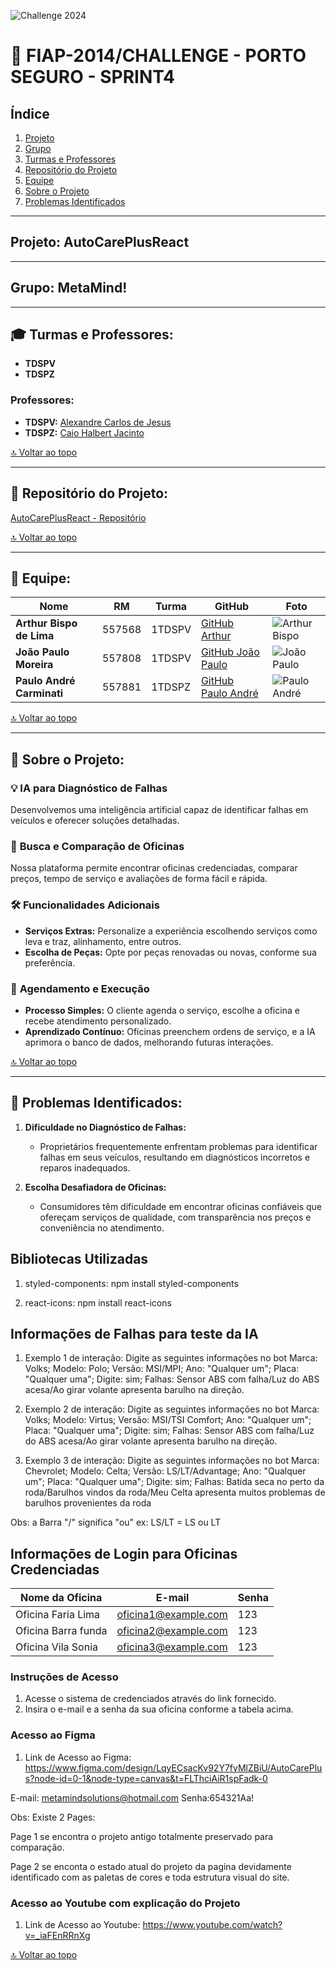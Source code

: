 ![Challenge 2024](https://drive.google.com/uc?export=view&id=1-Mpxt3PqS82cyg7so4cIwKFAkeh4-Ko0)

# 🚗 **FIAP-2014/CHALLENGE - PORTO SEGURO - SPRINT4**

## Índice
1. [Projeto](#projeto)
2. [Grupo](#grupo)
3. [Turmas e Professores](#turmas-e-professores)
4. [Repositório do Projeto](#repositorio-do-projeto)
5. [Equipe](#equipe)
6. [Sobre o Projeto](#sobre-o-projeto)
7. [Problemas Identificados](#problemas-identificados)

---

## <a name="projeto"></a>**Projeto:** AutoCarePlusReact  

---

## <a name="grupo"></a>**Grupo:** MetaMind!  

---

## 🎓 **Turmas e Professores:**

- **TDSPV**
- **TDSPZ**

### Professores:
- **TDSPV:** [Alexandre Carlos de Jesus](https://github.com/alecarlosjesus)
- **TDSPZ:** [Caio Halbert Jacinto](https://github.com/CaioHalbert)

[🔝 Voltar ao topo](#)

---

## <a name="repositorio-do-projeto"></a>📂 **Repositório do Projeto:**

[AutoCarePlusReact - Repositório](https://github.com/joao1015/AutoCarePlusReact)

[🔝 Voltar ao topo](#)

---

## <a name="equipe"></a>👥 **Equipe:**

| Nome                        | RM      | Turma   | GitHub                                          | Foto                                          |
|-----------------------------|---------|---------|-------------------------------------------------|-----------------------------------------------|
| **Arthur Bispo de Lima**     | 557568  | 1TDSPV  | [GitHub Arthur](https://github.com/ArthurBispo00?tab=repositories) | ![Arthur Bispo](https://drive.google.com/uc?export=view&id=1qkq69PTvJU6VSS_cWNDiyknRQSCBUakg) |
| **João Paulo Moreira**       | 557808  | 1TDSPV  | [GitHub João Paulo](https://github.com/joao1015?tab=repositories) | ![João Paulo](https://drive.google.com/uc?export=view&id=1wxoVt-5v4ifCAGZHkINnNNZuMXSqowpz) |
| **Paulo André Carminati**    | 557881  | 1TDSPZ  | [GitHub Paulo André](https://github.com/carmipa) | ![Paulo André](https://drive.google.com/uc?export=view&id=19bA5l9huX-K2Kkr7uHWHl4tjGjR6ssSZ) |

[🔝 Voltar ao topo](#)

---

## <a name="sobre-o-projeto"></a>📑 **Sobre o Projeto:**

### 💡 **IA para Diagnóstico de Falhas**  
Desenvolvemos uma inteligência artificial capaz de identificar falhas em veículos e oferecer soluções detalhadas.

### 🔧 **Busca e Comparação de Oficinas**  
Nossa plataforma permite encontrar oficinas credenciadas, comparar preços, tempo de serviço e avaliações de forma fácil e rápida.

### 🛠 **Funcionalidades Adicionais**  
- **Serviços Extras:** Personalize a experiência escolhendo serviços como leva e traz, alinhamento, entre outros.
- **Escolha de Peças:** Opte por peças renovadas ou novas, conforme sua preferência.

### 📅 **Agendamento e Execução**  
- **Processo Simples:** O cliente agenda o serviço, escolhe a oficina e recebe atendimento personalizado.
- **Aprendizado Contínuo:** Oficinas preenchem ordens de serviço, e a IA aprimora o banco de dados, melhorando futuras interações.

[🔝 Voltar ao topo](#)

---

## <a name="problemas-identificados"></a>🚩 **Problemas Identificados:**

1. **Dificuldade no Diagnóstico de Falhas:**
   - Proprietários frequentemente enfrentam problemas para identificar falhas em seus veículos, resultando em diagnósticos incorretos e reparos inadequados.
   
2. **Escolha Desafiadora de Oficinas:**
   - Consumidores têm dificuldade em encontrar oficinas confiáveis que ofereçam serviços de qualidade, com transparência nos preços e conveniência no atendimento.

## Bibliotecas Utilizadas 

1. styled-components: npm install styled-components

2. react-icons: npm install react-icons


## Informações de Falhas para teste da IA

1. Exemplo 1 de interação: Digite as seguintes informações no bot Marca: Volks; Modelo: Polo; Versão: MSI/MPI; Ano: "Qualquer um"; Placa: "Qualquer uma"; Digite: sim; Falhas: Sensor ABS com falha/Luz do ABS acesa/Ao girar volante apresenta barulho na direção.

2. Exemplo 2 de interação: Digite as seguintes informações no bot Marca: Volks; Modelo: Virtus; Versão: MSI/TSI Comfort; Ano: "Qualquer um"; Placa: "Qualquer uma"; Digite: sim; Falhas: Sensor ABS com falha/Luz do ABS acesa/Ao girar volante apresenta barulho na direção.

3. Exemplo 3 de interação: Digite as seguintes informações no bot Marca: Chevrolet; Modelo: Celta; Versão: LS/LT/Advantage; Ano: "Qualquer um"; Placa: "Qualquer uma"; Digite: sim; Falhas: Batida seca no perto da roda/Barulhos vindos da roda/Meu Celta apresenta muitos problemas de barulhos provenientes da roda

Obs: a Barra "/" significa "ou" ex: LS/LT = LS ou LT


## Informações de Login para Oficinas Credenciadas

| Nome da Oficina           | E-mail                   | Senha  |
|---------------------------|--------------------------|--------|
| Oficina Faria Lima           | oficina1@example.com     | 123    |
| Oficina Barra funda    | oficina2@example.com     | 123    |
| Oficina Vila Sonia           | oficina3@example.com     | 123    |

### Instruções de Acesso

1. Acesse o sistema de credenciados através do link fornecido.
2. Insira o e-mail e a senha da sua oficina conforme a tabela acima.

### Acesso ao Figma

1. Link de Acesso ao Figma: https://www.figma.com/design/LqyECsacKv92Y7fyMlZBiU/AutoCarePlus?node-id=0-1&node-type=canvas&t=FLThciAiR1spFadk-0

E-mail: metamindsolutions@hotmail.com Senha:654321Aa!

Obs: Existe 2 Pages:

Page 1 se encontra o projeto antigo totalmente preservado para comparação. 

Page 2 se enconta o estado atual do projeto da pagina devidamente identificado com as paletas de cores e toda estrutura visual do site.

### Acesso ao Youtube com explicação do Projeto

1. Link de Acesso ao Youtube: https://www.youtube.com/watch?v=_iaFEnRRnXg

[🔝 Voltar ao topo](#)
